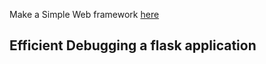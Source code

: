 Make a Simple Web framework [here](https://bitworking.org/news/2006/09/why_so_many_python_web_frameworks/)
## Efficient Debugging a flask application

